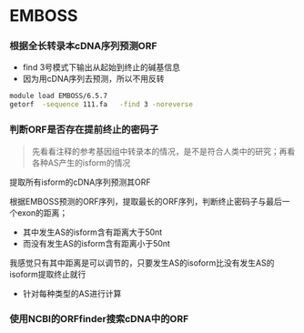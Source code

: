 # EMBOSS



### 根据全长转录本cDNA序列预测ORF

+ find 3号模式下输出从起始到终止的碱基信息
+ 因为用cDNA序列去预测，所以不用反转

```bash
module load EMBOSS/6.5.7	
getorf  -sequence 111.fa   -find 3 -noreverse
```

### 判断ORF是否存在提前终止的密码子

> 先看看注释的参考基因组中转录本的情况，是不是符合人类中的研究；再看各种AS产生的isform的情况

提取所有isform的cDNA序列预测其ORF

根据EMBOSS预测的ORF序列，提取最长的ORF序列，判断终止密码子与最后一个exon的距离；

+ 其中发生AS的isform含有距离大于50nt
+ 而没有发生AS的isform含有距离小于50nt

我感觉只有其中距离是可以调节的，只要发生AS的isoform比没有发生AS的isoform提取终止就行

+ 针对每种类型的AS进行计算



### 使用NCBI的ORFfinder搜索cDNA中的ORF




